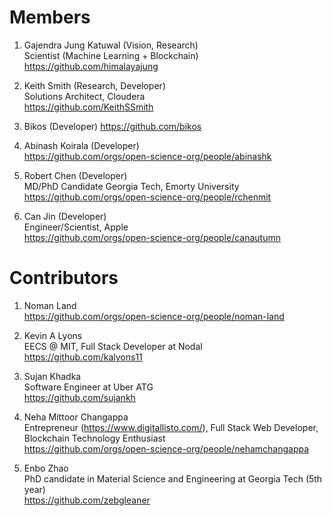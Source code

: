 # Members

1. Gajendra Jung Katuwal (Vision, Research)   
Scientist (Machine Learning + Blockchain)   
https://github.com/himalayajung

2. Keith Smith (Research, Developer)     
Solutions Architect, Cloudera  
https://github.com/KeithSSmith

3. Bikos (Developer)
https://github.com/bikos

4. Abinash Koirala (Developer)   
https://github.com/orgs/open-science-org/people/abinashk

5. Robert Chen (Developer)     
MD/PhD Candidate Georgia Tech, Emorty University    
https://github.com/orgs/open-science-org/people/rchenmit

6. Can Jin (Developer)  
Engineer/Scientist, Apple   
https://github.com/orgs/open-science-org/people/canautumn

# Contributors

1. Noman Land         
https://github.com/orgs/open-science-org/people/noman-land

2. Kevin A Lyons    
EECS @ MIT, Full Stack Developer at Nodal   
https://github.com/kalyons11

3. Sujan Khadka     
Software Engineer at Uber ATG   
https://github.com/sujankh

3. Neha Mittoor Changappa    
Entrepreneur (https://www.digitallisto.com/), Full Stack Web Developer, Blockchain Technology Enthusiast    
https://github.com/orgs/open-science-org/people/nehamchangappa

4. Enbo Zhao    
PhD candidate in Material Science and Engineering at Georgia Tech (5th year)    
https://github.com/zebgleaner

